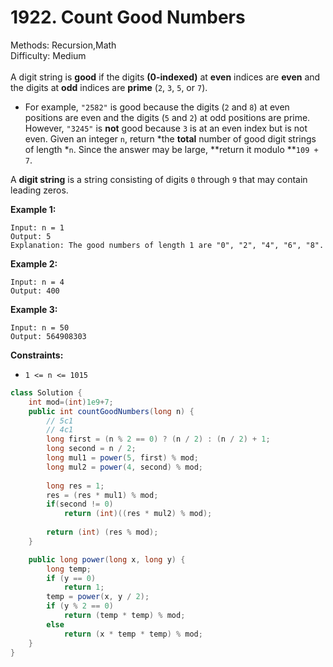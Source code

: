 # 1922. Count Good Numbers  

  Methods: Recursion,Math </br> Difficulty: Medium </br> </br>A digit string is **good** if the digits **(0-indexed)** at **even** indices are **even** and the digits at **odd** indices are **prime** (`2`, `3`, `5`, or `7`).

- For example, `"2582"` is good because the digits (`2` and `8`) at even positions are even and the digits (`5` and `2`) at odd positions are prime. However, `"3245"` is **not** good because `3` is at an even index but is not even.
Given an integer `n`, return *the ****total**** number of good digit strings of length *`n`. Since the answer may be large, **return it modulo **`109 + 7`.

A **digit string** is a string consisting of digits `0` through `9` that may contain leading zeros.

**Example 1:**

```plain text
Input: n = 1
Output: 5
Explanation: The good numbers of length 1 are "0", "2", "4", "6", "8".
```

**Example 2:**

```plain text
Input: n = 4
Output: 400
```

**Example 3:**

```plain text
Input: n = 50
Output: 564908303
```

**Constraints:**

- `1 <= n <= 1015`
```java
class Solution {
    int mod=(int)1e9+7;
    public int countGoodNumbers(long n) {
        // 5c1
        // 4c1
        long first = (n % 2 == 0) ? (n / 2) : (n / 2) + 1;
        long second = n / 2;
        long mul1 = power(5, first) % mod;
        long mul2 = power(4, second) % mod;
        
        long res = 1;
        res = (res * mul1) % mod;
        if(second != 0)
            return (int)((res * mul2) % mod);
 
        return (int) (res % mod);
    }

    public long power(long x, long y) {
        long temp;
        if (y == 0)
            return 1;
        temp = power(x, y / 2);
        if (y % 2 == 0)
            return (temp * temp) % mod;
        else
            return (x * temp * temp) % mod;
    }
}
```

